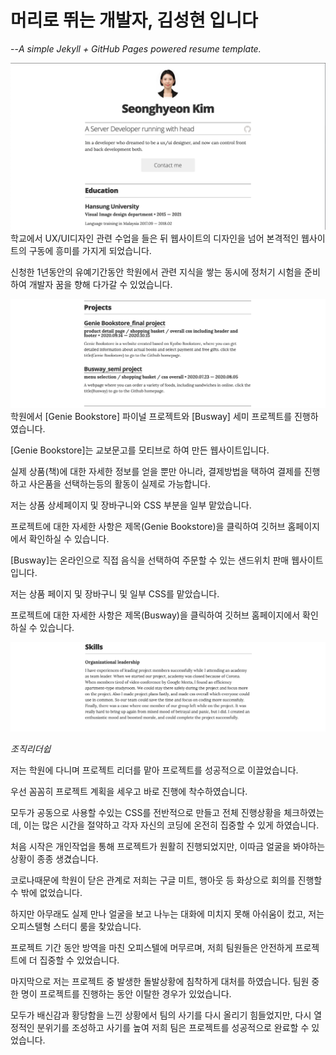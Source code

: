 # 머리로 뛰는 개발자, 김성현 입니다

--*A simple Jekyll + GitHub Pages powered resume template.*

![img](images/p1.png)
학교에서 UX/UI디자인 관련 수업을 들은 뒤 웹사이트의 디자인을 넘어 본격적인 웹사이트의 구동에 흥미를 가지게 되었습니다.


신청한 1년동안의 유예기간동안 학원에서 관련 지식을 쌓는 동시에 정처기 시험을 준비하여 개발자 꿈을 향해 다가갈 수 있었습니다.


![img](images/p2.png)
학원에서 [Genie Bookstore] 파이널 프로젝트와 [Busway] 세미 프로젝트를 진행하였습니다.



[Genie Bookstore]는 교보문고를 모티브로 하여 만든 웹사이트입니다.


실제 상품(책)에 대한 자세한 정보를 얻을 뿐만 아니라, 결제방법을 택하여 결제를 진행하고 사은품을 선택하는등의 활동이 실제로 가능합니다.


저는 상품 상세페이지 및 장바구니와 CSS 부분을 일부 맡았습니다.


프로젝트에 대한 자세한 사항은 제목(Genie Bookstore)을 클릭하여 깃허브 홈페이지에서 확인하실 수 있습니다.





[Busway]는 온라인으로 직접 음식을 선택하여 주문할 수 있는 샌드위치 판매 웹사이트 입니다.


저는 상품 페이지 및 장바구니 및 일부 CSS를 맡았습니다.


프로젝트에 대한 자세한 사항은 제목(Busway)을 클릭하여 깃허브 홈페이지에서 확인하실 수 있습니다.



![img](images/p3.png)

*조직리더쉽* 

저는 학원에 다니며 프로젝트 리더를 맡아 프로젝트를 성공적으로 이끌었습니다. 

우선 꼼꼼히 프로젝트 계획을 세우고 바로 진행에 착수하였습니다. 

모두가 공동으로 사용할 수있는 CSS를 전반적으로 만들고 전체 진행상황을 체크하였는데, 이는 많은 시간을 절약하고 각자 자신의 코딩에 온전히 집중할 수 있게 하였습니다. 

처음 시작은 개인작업을 통해 프로젝트가 원활히 진행되었지만, 이따금 얼굴을 봐야하는 상황이 종종 생겼습니다.


코로나때문에 학원이 닫은 관계로 저희는 구글 미트, 행아웃 등 화상으로 회의를 진행할 수 밖에 없었습니다. 

하지만 아무래도 실제 만나 얼굴을 보고 나누는 대화에 미치지 못해 아쉬움이 컸고, 저는 오피스텔형 스터디 룸을 찾았습니다. 

프로젝트 기간 동안 방역을 마친 오피스텔에 머무르며, 저희 팀원들은 안전하게 프로젝트에 더 집중할 수 있었습니다. 

마지막으로 저는 프로젝트 중 발생한 돌발상황에 침착하게 대처를 하였습니다.
팀원 중 한 명이 프로젝트를 진행하는 동안 이탈한 경우가 있었습니다. 

모두가 배신감과 황당함을 느낀 상황에서 팀의 사기를 다시 올리기 힘들었지만, 다시 열정적인 분위기를 조성하고 사기를 높여 저희 팀은 프로젝트를 성공적으로 완료할 수 있었습니다.
 

